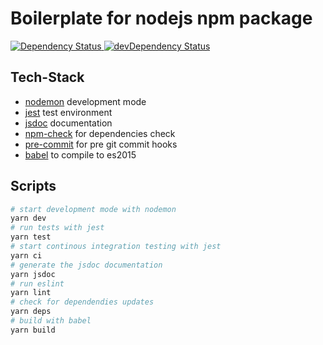 # Boilerplate for nodejs npm package
<!-- Dependency Status -->
<a href="https://david-dm.org/mbaertschi/npm-node-boilerplate">
  <img src="https://david-dm.org/mbaertschi/npm-node-boilerplate.svg" alt="Dependency Status" />
</a>
<!-- devDependency Status -->
<a href="https://david-dm.org/mbaertschi/npm-node-boilerplate?type=dev">
  <img src="https://david-dm.org/mbaertschi/npm-node-boilerplate/dev-status.svg" alt="devDependency Status" />
</a>

## Tech-Stack
- [nodemon](https://github.com/remy/nodemon) development mode
- [jest](https://facebook.github.io/jest/) test environment
- [jsdoc](http://usejsdoc.org/) documentation
- [npm-check](https://www.npmjs.com/package/npm-check) for dependencies check
- [pre-commit](https://www.npmjs.com/package/pre-commit) for pre git commit hooks
- [babel](https://babeljs.io/) to compile to es2015

## Scripts
```bash
# start development mode with nodemon
yarn dev
# run tests with jest
yarn test
# start continous integration testing with jest
yarn ci
# generate the jsdoc documentation
yarn jsdoc
# run eslint
yarn lint
# check for dependendies updates
yarn deps
# build with babel
yarn build
```
